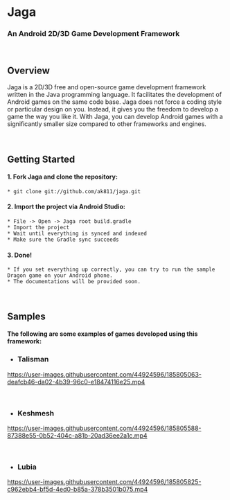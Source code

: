 # Jaga

### An Android 2D/3D Game Development Framework

<br>

## Overview
Jaga is a 2D/3D free and open-source game development framework written in the Java programming language. It facilitates the development of Android games on the same code base. Jaga does not force a coding style or particular design on you. Instead, it gives you the freedom to develop a game the way you like it. With Jaga, you can develop Android games with a significantly smaller size compared to other frameworks and engines.

<br>

## Getting Started
#### 1. Fork Jaga and clone the repository:
  ```
  * git clone git://github.com/ak811/jaga.git
  ```
#### 2. Import the project via Android Studio:
  ```
  * File -> Open -> Jaga root build.gradle
  * Import the project
  * Wait until everything is synced and indexed
  * Make sure the Gradle sync succeeds
  ```
#### 3. Done!
  ```
  * If you set everything up correctly, you can try to run the sample Dragon game on your Android phone.
  * The documentations will be provided soon.
  ```
<!-- View Documentation -->
 
<br>

## Samples
<!-- ### Here are some games developed using this framework for several companies: -->
<!-- ### The following are some examples of games I've developed using this framework for several companies: -->
#### The following are some examples of games developed using this framework:

 * ### Talisman
https://user-images.githubusercontent.com/44924596/185805063-deafcb46-da02-4b39-96c0-e18474116e25.mp4

<br>

 * ### Keshmesh
https://user-images.githubusercontent.com/44924596/185805588-87388e55-0b52-404c-a81b-20ad36ee2a1c.mp4

<br>

 * ### Lubia
https://user-images.githubusercontent.com/44924596/185805825-c962ebb4-bf5d-4ed0-b85a-378b3501b075.mp4
